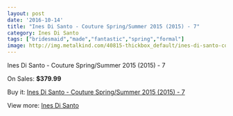 ```yaml
---
layout: post
date: '2016-10-14'
title: "Ines Di Santo - Couture Spring/Summer 2015 (2015) - 7"
category: Ines Di Santo
tags: ["bridesmaid","made","fantastic","spring","formal"]
image: http://img.metalkind.com/40815-thickbox_default/ines-di-santo-couture-spring-summer-2015-2015-7.jpg
---
```

Ines Di Santo - Couture Spring/Summer 2015 (2015) - 7

On Sales: **$379.99**
<a href="https://www.metalkind.com/en/ines-di-santo/12282-ines-di-santo-couture-spring-summer-2015-2015-7.html"><amp-img layout="responsive" width="600" height="600" src="//img.metalkind.com/40815-thickbox_default/ines-di-santo-couture-spring-summer-2015-2015-7.jpg" alt="Ines Di Santo - Couture Spring/Summer 2015 (2015) - 7 0" /></a>
<a href="https://www.metalkind.com/en/ines-di-santo/12282-ines-di-santo-couture-spring-summer-2015-2015-7.html"><amp-img layout="responsive" width="600" height="600" src="//img.metalkind.com/40817-thickbox_default/ines-di-santo-couture-spring-summer-2015-2015-7.jpg" alt="Ines Di Santo - Couture Spring/Summer 2015 (2015) - 7 1" /></a>
<a href="https://www.metalkind.com/en/ines-di-santo/12282-ines-di-santo-couture-spring-summer-2015-2015-7.html"><amp-img layout="responsive" width="600" height="600" src="//img.metalkind.com/40819-thickbox_default/ines-di-santo-couture-spring-summer-2015-2015-7.jpg" alt="Ines Di Santo - Couture Spring/Summer 2015 (2015) - 7 2" /></a>

Buy it: [Ines Di Santo - Couture Spring/Summer 2015 (2015) - 7](https://www.metalkind.com/en/ines-di-santo/12282-ines-di-santo-couture-spring-summer-2015-2015-7.html "Ines Di Santo - Couture Spring/Summer 2015 (2015) - 7")

View more: [Ines Di Santo](https://www.metalkind.com/en/60-ines-di-santo "Ines Di Santo")
